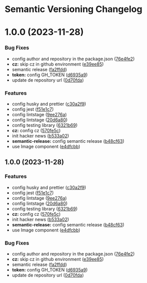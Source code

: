 # Semantic Versioning Changelog

# 1.0.0 (2023-11-28)


### Bug Fixes

* config author and repository in the package.json ([76e4fe2](https://github.com/juandak16/HackerNewsNextJS/commit/76e4fe23a2a72983760fbd4687d9c7d3b6446f48))
* **cz:** skip cz in github environment ([e39ee85](https://github.com/juandak16/HackerNewsNextJS/commit/e39ee85d283c36c9e0d15e03a638388064348b21))
* semantic release ([fa2ffdd](https://github.com/juandak16/HackerNewsNextJS/commit/fa2ffdda31e70148d8896f701c568ba254f534a1))
* **token:** config GH_TOKEN ([d6935a9](https://github.com/juandak16/HackerNewsNextJS/commit/d6935a97a71d0d73fae359990c08d2929b00ab4d))
* update de repository url ([0d70fda](https://github.com/juandak16/HackerNewsNextJS/commit/0d70fdae25880e39fc9e29e4d81bd7446b002867))


### Features

* config husky and prettier ([c30a2f9](https://github.com/juandak16/HackerNewsNextJS/commit/c30a2f9f78c6c5eb825c426c791d537a56d26a82))
* config jest ([f51e1c7](https://github.com/juandak16/HackerNewsNextJS/commit/f51e1c7e11e18ae6b25dec2d838584acdd4ec4da))
* config lintstage ([9ee276a](https://github.com/juandak16/HackerNewsNextJS/commit/9ee276acf8718a4c03617fe8e7036f5fcee81f56))
* config lintstage ([20d6a80](https://github.com/juandak16/HackerNewsNextJS/commit/20d6a8056c497a6a9d61e847b41b2db4976c537e))
* config testing library ([6321b69](https://github.com/juandak16/HackerNewsNextJS/commit/6321b69ba191e4176770d9b0f8636dc7f4b74805))
* **cz:** config cz ([570fe5c](https://github.com/juandak16/HackerNewsNextJS/commit/570fe5c5a9e8e9a3309fb88cef7acd63d2d7b41e))
* init hacker news ([b533a02](https://github.com/juandak16/HackerNewsNextJS/commit/b533a0281f1e46c8064a79179f0f642bf301ac13))
* **semantic-release:** config semantic release ([b48cf63](https://github.com/juandak16/HackerNewsNextJS/commit/b48cf6391fcc68fdfbff94916f88ec9c56e63929))
* use Image component ([e4dfcbb](https://github.com/juandak16/HackerNewsNextJS/commit/e4dfcbbf8d8974d748f31d8155a31ae6d2d9e171))





## 1.0.0 (2023-11-28)


### Features

* config husky and prettier ([c30a2f9](https://github.com/juandak16/HackerNewsNextJS/commit/c30a2f9f78c6c5eb825c426c791d537a56d26a82))
* config jest ([f51e1c7](https://github.com/juandak16/HackerNewsNextJS/commit/f51e1c7e11e18ae6b25dec2d838584acdd4ec4da))
* config lintstage ([9ee276a](https://github.com/juandak16/HackerNewsNextJS/commit/9ee276acf8718a4c03617fe8e7036f5fcee81f56))
* config lintstage ([20d6a80](https://github.com/juandak16/HackerNewsNextJS/commit/20d6a8056c497a6a9d61e847b41b2db4976c537e))
* config testing library ([6321b69](https://github.com/juandak16/HackerNewsNextJS/commit/6321b69ba191e4176770d9b0f8636dc7f4b74805))
* **cz:** config cz ([570fe5c](https://github.com/juandak16/HackerNewsNextJS/commit/570fe5c5a9e8e9a3309fb88cef7acd63d2d7b41e))
* init hacker news ([b533a02](https://github.com/juandak16/HackerNewsNextJS/commit/b533a0281f1e46c8064a79179f0f642bf301ac13))
* **semantic-release:** config semantic release ([b48cf63](https://github.com/juandak16/HackerNewsNextJS/commit/b48cf6391fcc68fdfbff94916f88ec9c56e63929))
* use Image component ([e4dfcbb](https://github.com/juandak16/HackerNewsNextJS/commit/e4dfcbbf8d8974d748f31d8155a31ae6d2d9e171))


### Bug Fixes

* config author and repository in the package.json ([76e4fe2](https://github.com/juandak16/HackerNewsNextJS/commit/76e4fe23a2a72983760fbd4687d9c7d3b6446f48))
* **cz:** skip cz in github environment ([e39ee85](https://github.com/juandak16/HackerNewsNextJS/commit/e39ee85d283c36c9e0d15e03a638388064348b21))
* semantic release ([fa2ffdd](https://github.com/juandak16/HackerNewsNextJS/commit/fa2ffdda31e70148d8896f701c568ba254f534a1))
* **token:** config GH_TOKEN ([d6935a9](https://github.com/juandak16/HackerNewsNextJS/commit/d6935a97a71d0d73fae359990c08d2929b00ab4d))
* update de repository url ([0d70fda](https://github.com/juandak16/HackerNewsNextJS/commit/0d70fdae25880e39fc9e29e4d81bd7446b002867))
